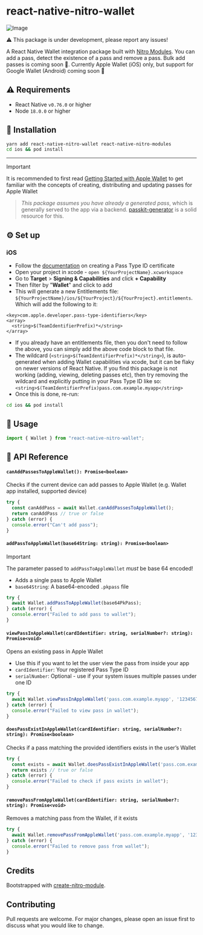# react-native-nitro-wallet

![Image](https://github.com/user-attachments/assets/fea349cb-26e8-45b5-8e20-61114fee647a)

⚠️ This package is under development, please report any issues! 

A React Native Wallet integration package built with [Nitro Modules](https://github.com/mrousavy/nitro). You can add a pass, detect the existence of a pass and remove a pass. Bulk add passes is coming soon 🚧. Currently Apple Wallet (iOS) only, but support for Google Wallet (Android) coming soon 👀 

## ⚠️ Requirements

- React Native `v0.76.0` or higher
- Node `18.0.0` or higher

## 🔧 Installation
```bash
yarn add react-native-nitro-wallet react-native-nitro-modules
cd ios && pod install
```
---

> [!IMPORTANT]
> It is recommended to first read [Getting Started with Apple Wallet](https://developer.apple.com/wallet/get-started/) to get familiar with the concepts of creating, distributing and updating passes for Apple Wallet 

> _This package assumes you have already a generated pass_, which is generally served to the app via a backend. [passkit-generator](https://www.npmjs.com/package/passkit-generator) is a solid resource for this. 

## ⚙️ Set up 
### iOS
- Follow the [documentation](https://developer.apple.com/help/account/capabilities/create-wallet-identifiers-and-certificates/) on creating a Pass Type ID certificate 
- Open your project in xcode - `open ${YourProjectName}.xcworkspace`
- Go to __Target__ > __Signing & Capabilities__ and click __+ Capability__
- Then filter by "__Wallet__" and click to add 
- This will generate a new Entitlements file: `${YourProjectName}/ios/${YourProject}/${YourProject}.entitlements`. Which will add the following to it: 
```
<key>com.apple.developer.pass-type-identifiers</key>
<array>
  <string>$(TeamIdentifierPrefix)*</string>
</array>
```
- If you already have an entitlements file, then you don't need to follow the above, you can simply add the above code block to that file. 
- The wildcard (`<string>$(TeamIdentifierPrefix)*</string>`), is auto-generated when adding Wallet capabilities via xcode, but it can be flaky on newer versions of React Native. If you find this package is not working (adding, viewing, deleting passes etc), then try removing the wildcard and explicitly putting in your Pass Type ID like so: `<string>$(TeamIdentifierPrefix)pass.com.example.myapp</string>`
- Once this is done, re-run: 

```bash
cd ios && pod install
```

## 🚀 Usage 

```ts
import { Wallet } from "react-native-nitro-wallet";
```

## 📘 API Reference
#### `canAddPassesToAppleWallet(): Promise<boolean>`
Checks if the current device can add passes to Apple Wallet (e.g. Wallet app installed, supported device)

```ts
try {
  const canAddPass = await Wallet.canAddPassesToAppleWallet();
  return canAddPass // true or false
} catch (error) {
  console.error("Can't add pass");
}
```

#### `addPassToAppleWallet(base64String: string): Promise<boolean>`
> [!IMPORTANT]
The parameter passed to `addPassToAppleWallet` _must_ be base 64 encoded! 

- Adds a single pass to Apple Wallet
- `base64String`: A base64-encoded `.pkpass` file

```ts
try {
  await Wallet.addPassToAppleWallet(base64PkPass);
} catch (error) {
  console.error("Failed to add pass to wallet");
}
```

#### `viewPassInAppleWallet(cardIdentifier: string, serialNumber?: string): Promise<void>`
Opens an existing pass in Apple Wallet
- Use this if you want to let the user view the pass from inside your app
- `cardIdentifier`: Your registered Pass Type ID
- `serialNumber`: Optional - use if your system issues multiple passes under one ID


```ts
try {
  await Wallet.viewPassInAppleWallet('pass.com.example.myapp', '1234567890');
} catch (error) {
  console.error("Failed to view pass in wallet");
}
```

#### `doesPassExistInAppleWallet(cardIdentifier: string, serialNumber?: string): Promise<boolean>`
Checks if a pass matching the provided identifiers exists in the user’s Wallet

```ts
try {
  const exists = await Wallet.doesPassExistInAppleWallet('pass.com.example.myapp', '1234567890');
  return exists // true or false
} catch (error) {
  console.error("Failed to check if pass exists in wallet");
}
```

#### `removePassFromAppleWallet(cardIdentifier: string, serialNumber?: string): Promise<void>`
Removes a matching pass from the Wallet, if it exists

```ts
try {
  await Wallet.removePassFromAppleWallet('pass.com.example.myapp', '1234567890');
} catch (error) {
  console.error("Failed to remove pass from wallet");
}
```

## Credits

Bootstrapped with [create-nitro-module](https://github.com/patrickkabwe/create-nitro-module).

## Contributing

Pull requests are welcome. For major changes, please open an issue first to discuss what you would like to change.
